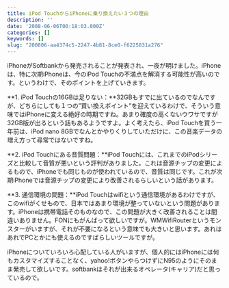 ```yaml
---
title: iPod TouchからiPhoneに乗り換えたい３つの理由
description: ''
date: '2008-06-06T00:18:03.000Z'
categories: []
keywords: []
slug: "200806-aa4374c5-2247-4b81-8ce0-f6225831a276"
---
```

iPhoneがSoftbankから発売されることが発表され、一夜が明けました。iPhoneは、特に次期iPhoneは、今のiPod Touchの不満点を解消する可能性が高いのです。というわけで、そのポイントを上げていきます。

**1\. iPod Touchの16GBは足りない：**32GBもすでに出ているのでなんですが、どちらにしても１つの”買い換えポイント”を迎えているわけで、そういう意味ではiPhoneに変える絶好の時期ですね。あまり確度の高くないウワサですが32GB版が出るという話もあるようですよ。よく考えたら、iPod Touchを買う一年前は、iPod nano 8GBでなんとかやりくりしていただけに、この音楽データの増え方って尋常ではないですね。

**2\. iPod Touchにある音質問題：**iPod Touchには、これまでのiPodシリーズと比較して音質が悪いという評判がありました。これは音源チップの変更によるもので、iPhoneでも同じものが使われているので、音質は同じです。これが次期iPhoneでは音源チップの変更により改善されるらしいという話があります。

**3\. 通信環境の問題：**iPod Touchはwifiという通信環境があるわけですが、このwifiがくせもので、日本ではあまり環境が整っていないという問題があります。iPhoneは携帯電話そのものなので、この問題が大きく改善されることは間違いありません。FONにもがんばって欲しいですが。WMWifiRouterというモンスターがいますが、それが不要になるという意味でも大きいと思います。あれはあれでPCとかにも使えるのですばらしいツールですが。

iPhoneについていろいろ心配している人がいますが、個人的にはiPhoneには何もカスタマイズすることなく、yahoo!ボタンやらつけずにN95のようにそのまま発売して欲しいです。softbankはそれが出来るオペレータ(キャリア)だと思っているので。